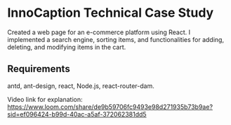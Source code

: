 # InnoCaption Technical Case Study

Created a web page for an e-commerce platform using React. I implemented a search engine, sorting items, and functionalities for adding, deleting, and modifying items in the cart.

## Requirements
antd, ant-design, react, Node.js, react-router-dam.

Video link for explanation:
https://www.loom.com/share/de9b59706fc9493e98d271935b73b9ae?sid=ef096424-b99d-40ac-a5af-372062381dd5
